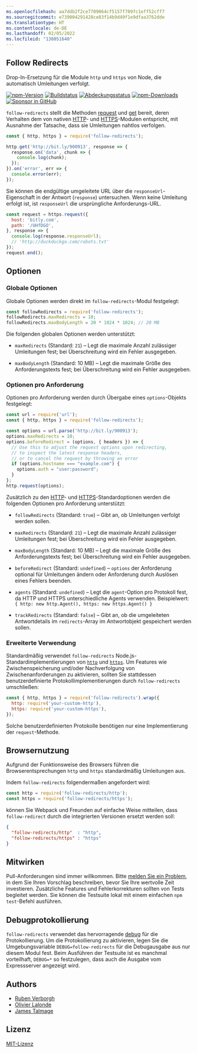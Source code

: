 ```yaml
---
ms.openlocfilehash: aa7ddb2f2ce7709064cf5157f709fc1eff52cff7
ms.sourcegitcommit: e739004291428ce83f14b9d49f1e9dfaa3762dde
ms.translationtype: HT
ms.contentlocale: de-DE
ms.lasthandoff: 02/05/2022
ms.locfileid: "138051640"
---
```

## <a name="follow-redirects"></a>Follow Redirects

Drop-In-Ersetzung für die Module `http` und `https` von Node, die automatisch Umleitungen verfolgt.

[![npm-Version](https://img.shields.io/npm/v/follow-redirects.svg)](https://www.npmjs.com/package/follow-redirects)
[![Buildstatus](https://github.com/follow-redirects/follow-redirects/workflows/CI/badge.svg)](https://github.com/follow-redirects/follow-redirects/actions)
[![Abdeckungsstatus](https://coveralls.io/repos/follow-redirects/follow-redirects/badge.svg?branch=master)](https://coveralls.io/r/follow-redirects/follow-redirects?branch=master)
[![npm-Downloads](https://img.shields.io/npm/dm/follow-redirects.svg)](https://www.npmjs.com/package/follow-redirects)
[![Sponsor in GitHub](https://img.shields.io/static/v1?label=Sponsor&message=%F0%9F%92%96&logo=GitHub)](https://github.com/sponsors/RubenVerborgh)

`follow-redirects` stellt die Methoden [request](https://nodejs.org/api/http.html#http_http_request_options_callback) und [get](https://nodejs.org/api/http.html#http_http_get_options_callback) bereit, deren Verhalten dem von nativen [HTTP](https://nodejs.org/api/http.html#http_http_request_options_callback)- und [HTTPS](https://nodejs.org/api/https.html#https_https_request_options_callback)-Modulen entspricht, mit Ausnahme der Tatsache, dass sie Umleitungen nahtlos verfolgen.

```javascript
const { http, https } = require('follow-redirects');

http.get('http://bit.ly/900913', response => {
  response.on('data', chunk => {
    console.log(chunk);
  });
}).on('error', err => {
  console.error(err);
});
```

Sie können die endgültige umgeleitete URL über die `responseUrl`-Eigenschaft in der Antwort (`response`) untersuchen.
Wenn keine Umleitung erfolgt ist, ist `responseUrl` die ursprüngliche Anforderungs-URL.

```javascript
const request = https.request({
  host: 'bitly.com',
  path: '/UHfDGO',
}, response => {
  console.log(response.responseUrl);
  // 'http://duckduckgo.com/robots.txt'
});
request.end();
```

## <a name="options"></a>Optionen
### <a name="global-options"></a>Globale Optionen
Globale Optionen werden direkt im `follow-redirects`-Modul festgelegt:

```javascript
const followRedirects = require('follow-redirects');
followRedirects.maxRedirects = 10;
followRedirects.maxBodyLength = 20 * 1024 * 1024; // 20 MB
```

Die folgenden globalen Optionen werden unterstützt:

- `maxRedirects` (Standard: `21`) – Legt die maximale Anzahl zulässiger Umleitungen fest; bei Überschreitung wird ein Fehler ausgegeben.

- `maxBodyLength` (Standard: 10 MB) – Legt die maximale Größe des Anforderungstexts fest; bei Überschreitung wird ein Fehler ausgegeben.

### <a name="per-request-options"></a>Optionen pro Anforderung
Optionen pro Anforderung werden durch Übergabe eines `options`-Objekts festgelegt:

```javascript
const url = require('url');
const { http, https } = require('follow-redirects');

const options = url.parse('http://bit.ly/900913');
options.maxRedirects = 10;
options.beforeRedirect = (options, { headers }) => {
  // Use this to adjust the request options upon redirecting,
  // to inspect the latest response headers,
  // or to cancel the request by throwing an error
  if (options.hostname === "example.com") {
    options.auth = "user:password";
  }
};
http.request(options);
```

Zusätzlich zu den [HTTP](https://nodejs.org/api/http.html#http_http_request_options_callback)- und [HTTPS](https://nodejs.org/api/https.html#https_https_request_options_callback)-Standardoptionen werden die folgenden Optionen pro Anforderung unterstützt:
- `followRedirects` (Standard: `true`) – Gibt an, ob Umleitungen verfolgt werden sollen.

- `maxRedirects` (Standard: `21`) – Legt die maximale Anzahl zulässiger Umleitungen fest; bei Überschreitung wird ein Fehler ausgegeben.

- `maxBodyLength` (Standard: 10 MB) – Legt die maximale Größe des Anforderungstexts fest; bei Überschreitung wird ein Fehler ausgegeben.

- `beforeRedirect` (Standard: `undefined`) – `options` der Anforderung optional für Umleitungen ändern oder Anforderung durch Auslösen eines Fehlers beenden.

- `agents` (Standard: `undefined`) – Legt die `agent`-Option pro Protokoll fest, da HTTP und HTTPS unterschiedliche Agents verwenden. Beispielwert: `{ http: new http.Agent(), https: new https.Agent() }`

- `trackRedirects` (Standard: `false`) – Gibt an, ob die umgeleiteten Antwortdetails im `redirects`-Array im Antwortobjekt gespeichert werden sollen.


### <a name="advanced-usage"></a>Erweiterte Verwendung
Standardmäßig verwendet `follow-redirects` Node.js-Standardimplementierungen von [`http`](https://nodejs.org/api/http.html) und [`https`](https://nodejs.org/api/https.html).
Um Features wie Zwischenspeicherung und/oder Nachverfolgung von Zwischenanforderungen zu aktivieren, sollten Sie stattdessen benutzerdefinierte Protokollimplementierungen durch `follow-redirects` umschließen:

```javascript
const { http, https } = require('follow-redirects').wrap({
  http: require('your-custom-http'),
  https: require('your-custom-https'),
});
```

Solche benutzerdefinierten Protokolle benötigen nur eine Implementierung der `request`-Methode.

## <a name="browser-usage"></a>Browsernutzung

Aufgrund der Funktionsweise des Browsers führen die Browserentsprechungen `http` und `https` standardmäßig Umleitungen aus.

Indem `follow-redirects` folgendermaßen angefordert wird:
```javascript
const http = require('follow-redirects/http');
const https = require('follow-redirects/https');
```
können Sie Webpack und Freunden auf einfache Weise mitteilen, dass `follow-redirect` durch die integrierten Versionen ersetzt werden soll:

```json
{
  "follow-redirects/http"  : "http",
  "follow-redirects/https" : "https"
}
```

## <a name="contributing"></a>Mitwirken

Pull-Anforderungen sind immer willkommen. Bitte [melden Sie ein Problem](https://github.com/follow-redirects/follow-redirects/issues), in dem Sie Ihren Vorschlag beschreiben, bevor Sie Ihre wertvolle Zeit investieren. Zusätzliche Features und Fehlerkorrekturen sollten von Tests begleitet werden. Sie können die Testsuite lokal mit einem einfachen `npm test`-Befehl ausführen.

## <a name="debug-logging"></a>Debugprotokollierung

`follow-redirects` verwendet das hervorragende [debug](https://www.npmjs.com/package/debug) für die Protokollierung. Um die Protokollierung zu aktivieren, legen Sie die Umgebungsvariable `DEBUG=follow-redirects` für die Debugausgabe aus nur diesem Modul fest. Beim Ausführen der Testsuite ist es manchmal vorteilhaft, `DEBUG=*` so festzulegen, dass auch die Ausgabe vom Expressserver angezeigt wird.

## <a name="authors"></a>Authors

- [Ruben Verborgh](https://ruben.verborgh.org/)
- [Olivier Lalonde](mailto:olalonde@gmail.com)
- [James Talmage](mailto:james@talmage.io)

## <a name="license"></a>Lizenz

[MIT-Lizenz](https://github.com/follow-redirects/follow-redirects/blob/master/LICENSE)

